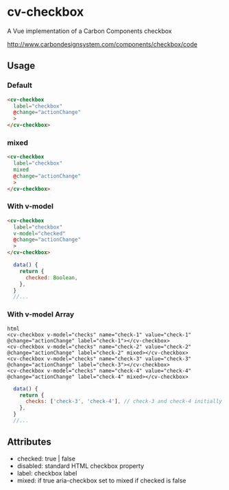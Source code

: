 # cv-checkbox

A Vue implementation of a Carbon Components checkbox

http://www.carbondesignsystem.com/components/checkbox/code

## Usage

### Default

```html
<cv-checkbox
  label="checkbox"
  @change="actionChange"
  >
</cv-checkbox>
```

### mixed

```html
<cv-checkbox
  label="checkbox"
  mixed
  @change="actionChange"
  >
</cv-checkbox>
```

### With v-model

```html
<cv-checkbox
  label="checkbox"
  v-model="checked"
  @change="actionChange"
  >
</cv-checkbox>
```

```javascript
  data() {
    return {
      checked: Boolean,
    },
  }
  //...
```

### With v-model Array

```
html
<cv-checkbox v-model="checks" name="check-1" value="check-1" @change="actionChange" label="check-1"></cv-checkbox>
<cv-checkbox v-model="checks" name="check-2" value="check-2" @change="actionChange" label="check-2" mixed></cv-checkbox>
<cv-checkbox v-model="checks" name="check-3" value="check-3" @change="actionChange" label="check-3"></cv-checkbox>
<cv-checkbox v-model="checks" name="check-4" value="check-4" @change="actionChange" label="check-4" mixed></cv-checkbox>
```

```javascript
  data() {
    return {
      checks: ['check-3', 'check-4'], // check-3 and check-4 initially checked
    },
  }
  //...
```

## Attributes

- checked: true | false
- disabled: standard HTML checkbox property
- label: checkbox label
- mixed: if true aria-checkbox set to mixed if checked is false
